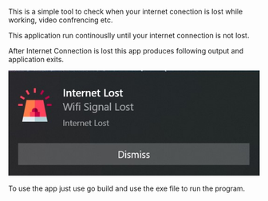 This is a simple tool to check when your internet conection is lost while working, video confrencing etc.

This application run continouslly until your internet connection is not lost.

After Internet Connection is lost this app produces following output and application exits.


![](images/output.jpg)



To use the app just use go build and use the exe file to run the program.

